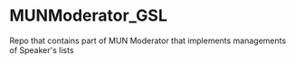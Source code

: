 # MUNModerator_GSL
Repo that contains part of MUN Moderator that implements managements of Speaker's lists
